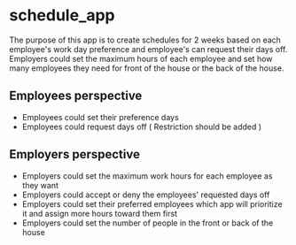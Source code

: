 # schedule_app
The purpose of this app is to create schedules for 2 weeks based on each employee's work day preference and employee's can request their days off. Employers could set the maximum hours of each employee and set how many employees they need for front of the house or the back of the house.


## Employees perspective
- Employees could set their preference days 
- Employees could request days off ( Restriction should be added )

## Employers perspective
- Employers could set the maximum work hours for each employee as they want
- Employers could accept or deny the employees' requested days off
- Employers could set their preferred employees which app will prioritize it and assign more hours toward them first
- Employers could set the number of people in the front or back of the house

 


